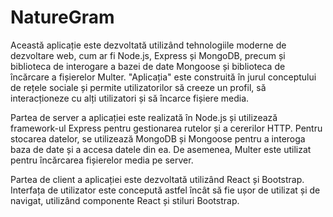 # NatureGram


 Această aplicație este dezvoltată utilizând tehnologiile moderne de dezvoltare web, cum ar fi Node.js, Express și MongoDB, precum și biblioteca de interogare a bazei de date Mongoose și biblioteca de încărcare a fișierelor Multer. "Aplicația" este construită în jurul conceptului de rețele sociale și permite utilizatorilor să creeze un profil, să interacționeze cu alți utilizatori și să încarce fișiere media.

Partea de server a aplicației este realizată în Node.js și utilizează framework-ul Express pentru gestionarea rutelor și a cererilor HTTP. Pentru stocarea datelor, se utilizează MongoDB și Mongoose pentru a interoga baza de date și a accesa datele din ea. De asemenea, Multer este utilizat pentru încărcarea fișierelor media pe server.

Partea de client a aplicației este dezvoltată utilizând React și Bootstrap. Interfața de utilizator este concepută astfel încât să fie ușor de utilizat și de navigat, utilizând componente React și stiluri Bootstrap.
